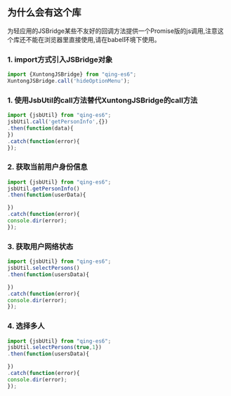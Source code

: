 ## 为什么会有这个库

为轻应用的JSBridge某些不友好的回调方法提供一个Promise版的js调用,注意这个库还不能在浏览器里直接使用,请在babel环境下使用。

### 1. import方式引入JSBridge对象

```javascript
import {XuntongJSBridge} from "qing-es6";
XuntongJSBridge.call('hideOptionMenu');
```

### 1. 使用JsbUtil的call方法替代XuntongJSBridge的call方法

```javascript
import {jsbUtil} from "qing-es6";
jsbUtil.call('getPersonInfo',{})
.then(function(data){
})
.catch(function(error){
});
```

### 2. 获取当前用户身份信息

```javascript
import {jsbUtil} from "qing-es6";
jsbUtil.getPersonInfo()
.then(function(userData){

})
.catch(function(error){
console.dir(error);
});
```
### 3. 获取用户网络状态


```javascript
import {jsbUtil} from "qing-es6";
jsbUtil.selectPersons()
.then(function(usersData){

})
.catch(function(error){
console.dir(error);
});
```

### 4. 选择多人

```javascript
import {jsbUtil} from "qing-es6";
jsbUtil.selectPersons(true,1})
.then(function(usersData){

})
.catch(function(error){
console.dir(error);
});
```


  [1]: http://erpcloud.kingdee.com/developer/?p=24